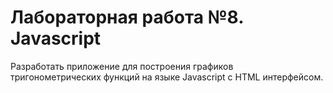 # Лабораторная работа №8. Javascript
Разработать приложение для построения графиков тригонометрических функций на языке Javascript с HTML интерфейсом.
